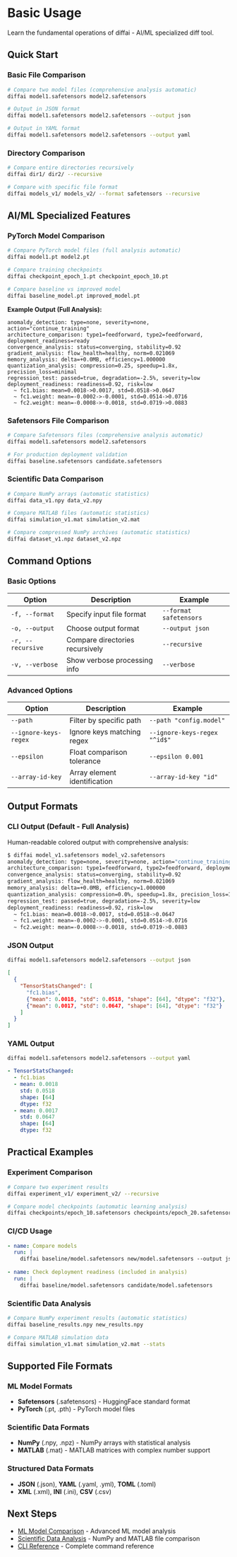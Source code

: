 # Basic Usage

Learn the fundamental operations of diffai - AI/ML specialized diff tool.

## Quick Start

### Basic File Comparison

```bash
# Compare two model files (comprehensive analysis automatic)
diffai model1.safetensors model2.safetensors

# Output in JSON format
diffai model1.safetensors model2.safetensors --output json

# Output in YAML format  
diffai model1.safetensors model2.safetensors --output yaml
```

### Directory Comparison

```bash
# Compare entire directories recursively
diffai dir1/ dir2/ --recursive

# Compare with specific file format
diffai models_v1/ models_v2/ --format safetensors --recursive
```

## AI/ML Specialized Features

### PyTorch Model Comparison

```bash
# Compare PyTorch model files (full analysis automatic)
diffai model1.pt model2.pt

# Compare training checkpoints  
diffai checkpoint_epoch_1.pt checkpoint_epoch_10.pt

# Compare baseline vs improved model
diffai baseline_model.pt improved_model.pt
```

**Example Output (Full Analysis):**
```
anomaldy_detection: type=none, severity=none, action="continue_training"
architecture_comparison: type1=feedforward, type2=feedforward, deployment_readiness=ready
convergence_analysis: status=converging, stability=0.92
gradient_analysis: flow_health=healthy, norm=0.021069
memory_analysis: delta=+0.0MB, efficiency=1.000000
quantization_analysis: compression=0.25, speedup=1.8x, precision_loss=minimal
regression_test: passed=true, degradation=-2.5%, severity=low
deployment_readiness: readiness=0.92, risk=low
  ~ fc1.bias: mean=0.0018->0.0017, std=0.0518->0.0647
  ~ fc1.weight: mean=-0.0002->-0.0001, std=0.0514->0.0716
  ~ fc2.weight: mean=-0.0008->-0.0018, std=0.0719->0.0883
```

### Safetensors File Comparison

```bash
# Compare Safetensors files (comprehensive analysis automatic)
diffai model1.safetensors model2.safetensors

# For production deployment validation
diffai baseline.safetensors candidate.safetensors
```

### Scientific Data Comparison

```bash
# Compare NumPy arrays (automatic statistics)
diffai data_v1.npy data_v2.npy

# Compare MATLAB files (automatic statistics)
diffai simulation_v1.mat simulation_v2.mat

# Compare compressed NumPy archives (automatic statistics)
diffai dataset_v1.npz dataset_v2.npz
```

## Command Options

### Basic Options

| Option | Description | Example |
|--------|-------------|---------|
| `-f, --format` | Specify input file format | `--format safetensors` |
| `-o, --output` | Choose output format | `--output json` |
| `-r, --recursive` | Compare directories recursively | `--recursive` |
| `-v, --verbose` | Show verbose processing info | `--verbose` |

### Advanced Options

| Option | Description | Example |
|--------|-------------|---------|
| `--path` | Filter by specific path | `--path "config.model"` |
| `--ignore-keys-regex` | Ignore keys matching regex | `--ignore-keys-regex "^id$"` |
| `--epsilon` | Float comparison tolerance | `--epsilon 0.001` |
| `--array-id-key` | Array element identification | `--array-id-key "id"` |

## Output Formats

### CLI Output (Default - Full Analysis)

Human-readable colored output with comprehensive analysis:

```bash
$ diffai model_v1.safetensors model_v2.safetensors
anomaldy_detection: type=none, severity=none, action="continue_training"
architecture_comparison: type1=feedforward, type2=feedforward, deployment_readiness=ready
convergence_analysis: status=converging, stability=0.92
gradient_analysis: flow_health=healthy, norm=0.021069
memory_analysis: delta=+0.0MB, efficiency=1.000000
quantization_analysis: compression=0.0%, speedup=1.8x, precision_loss=1.5%
regression_test: passed=true, degradation=-2.5%, severity=low
deployment_readiness: readiness=0.92, risk=low
  ~ fc1.bias: mean=0.0018->0.0017, std=0.0518->0.0647
  ~ fc1.weight: mean=-0.0002->-0.0001, std=0.0514->0.0716
  ~ fc2.weight: mean=-0.0008->-0.0018, std=0.0719->0.0883
```

### JSON Output

```bash
diffai model1.safetensors model2.safetensors --output json
```

```json
[
  {
    "TensorStatsChanged": [
      "fc1.bias",
      {"mean": 0.0018, "std": 0.0518, "shape": [64], "dtype": "f32"},
      {"mean": 0.0017, "std": 0.0647, "shape": [64], "dtype": "f32"}
    ]
  }
]
```

### YAML Output

```bash
diffai model1.safetensors model2.safetensors --output yaml
```

```yaml
- TensorStatsChanged:
  - fc1.bias
  - mean: 0.0018
    std: 0.0518
    shape: [64]
    dtype: f32
  - mean: 0.0017
    std: 0.0647
    shape: [64]
    dtype: f32
```


## Practical Examples

### Experiment Comparison

```bash
# Compare two experiment results
diffai experiment_v1/ experiment_v2/ --recursive

# Compare model checkpoints (automatic learning analysis)
diffai checkpoints/epoch_10.safetensors checkpoints/epoch_20.safetensors
```

### CI/CD Usage

```yaml
- name: Compare models
  run: |
    diffai baseline/model.safetensors new/model.safetensors --output json > model_diff.json
    
- name: Check deployment readiness (included in analysis)
  run: |
    diffai baseline/model.safetensors candidate/model.safetensors
```

### Scientific Data Analysis

```bash
# Compare NumPy experiment results (automatic statistics)
diffai baseline_results.npy new_results.npy

# Compare MATLAB simulation data
diffai simulation_v1.mat simulation_v2.mat --stats
```

## Supported File Formats

### ML Model Formats
- **Safetensors** (.safetensors) - HuggingFace standard format
- **PyTorch** (.pt, .pth) - PyTorch model files

### Scientific Data Formats
- **NumPy** (.npy, .npz) - NumPy arrays with statistical analysis
- **MATLAB** (.mat) - MATLAB matrices with complex number support

### Structured Data Formats
- **JSON** (.json), **YAML** (.yaml, .yml), **TOML** (.toml)
- **XML** (.xml), **INI** (.ini), **CSV** (.csv)

## Next Steps

- [ML Model Comparison](ml-model-comparison.md) - Advanced ML model analysis
- [Scientific Data Analysis](scientific-data.md) - NumPy and MATLAB file comparison
- [CLI Reference](../reference/cli-reference.md) - Complete command reference

